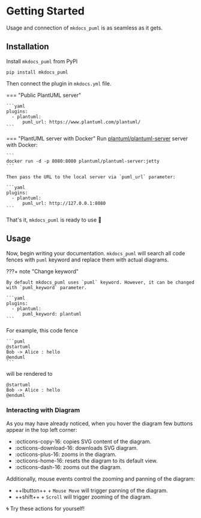 # Getting Started

Usage and connection of `mkdocs_puml` is as seamless as it gets.

## Installation <installation>

Install `mkdocs_puml` from PyPI

```
pip install mkdocs_puml
```

Then connect the plugin in `mkdocs.yml` file.

=== "Public PlantUML server"

    ```yaml
    plugins:
      - plantuml:
          puml_url: https://www.plantuml.com/plantuml/
    ```

=== "PlantUML server with Docker"
    Run [plantuml/plantuml-server](https://hub.docker.com/r/plantuml/plantuml-server) server
    with Docker:

    ```
    docker run -d -p 8080:8080 plantuml/plantuml-server:jetty
    ```

    Then pass the URL to the local server via `puml_url` parameter:

    ```yaml
    plugins:
      - plantuml:
          puml_url: http://127.0.0.1:8080
    ```

That's it, `mkdocs_puml` is ready to use :tada:

## Usage

Now, begin writing your documentation. `mkdocs_puml` will search all code fences
with `puml` keyword and replace them with actual diagrams.

???+ note "Change keyword"

    By default mkdocs_puml uses `puml` keyword. However, it can be changed with `puml_keyword` parameter.

    ```yaml
    plugins:
      - plantuml:
          puml_keyword: plantuml
    ```

For example, this code fence

~~~
```puml
@startuml
Bob -> Alice : hello
@enduml
```
~~~

will be rendered to

```plantuml
@startuml
Bob -> Alice : hello
@enduml
```

### Interacting with Diagram

As you may have already noticed, when you hover the diagram few buttons appear in the top
left corner:

- :octicons-copy-16: copies SVG content of the diagram.
- :octicons-download-16: downloads SVG diagram.
- :octicons-plus-16: zooms in the diagram.
- :octicons-home-16: resets the diagram to its default view.
- :octicons-dash-16: zooms out the diagram.

Additionally, mouse events control the zooming and panning of the diagram:

- ++lbutton++ + `Mouse Move` will trigger panning of the diagram.
- ++shift++ + `Scroll` will trigger zooming of the diagram.

:cyclone: Try these actions for yourself!

